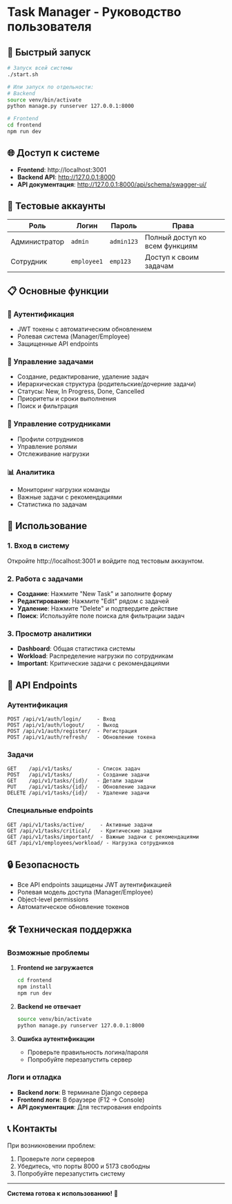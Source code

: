 # Task Manager - Руководство пользователя

## 🚀 Быстрый запуск

```bash
# Запуск всей системы
./start.sh

# Или запуск по отдельности:
# Backend
source venv/bin/activate
python manage.py runserver 127.0.0.1:8000

# Frontend
cd frontend
npm run dev
```

## 🌐 Доступ к системе

- **Frontend**: http://localhost:3001
- **Backend API**: http://127.0.0.1:8000
- **API документация**: http://127.0.0.1:8000/api/schema/swagger-ui/

## 👤 Тестовые аккаунты

| Роль | Логин | Пароль | Права |
|------|-------|--------|-------|
| Администратор | `admin` | `admin123` | Полный доступ ко всем функциям |
| Сотрудник | `employee1` | `emp123` | Доступ к своим задачам |

## 📋 Основные функции

### 🔐 Аутентификация
- JWT токены с автоматическим обновлением
- Ролевая система (Manager/Employee)
- Защищенные API endpoints

### 📝 Управление задачами
- Создание, редактирование, удаление задач
- Иерархическая структура (родительские/дочерние задачи)
- Статусы: New, In Progress, Done, Cancelled
- Приоритеты и сроки выполнения
- Поиск и фильтрация

### 👥 Управление сотрудниками
- Профили сотрудников
- Управление ролями
- Отслеживание нагрузки

### 📊 Аналитика
- Мониторинг нагрузки команды
- Важные задачи с рекомендациями
- Статистика по задачам

## 🎯 Использование

### 1. Вход в систему
Откройте http://localhost:3001 и войдите под тестовым аккаунтом.

### 2. Работа с задачами
- **Создание**: Нажмите "New Task" и заполните форму
- **Редактирование**: Нажмите "Edit" рядом с задачей
- **Удаление**: Нажмите "Delete" и подтвердите действие
- **Поиск**: Используйте поле поиска для фильтрации задач

### 3. Просмотр аналитики
- **Dashboard**: Общая статистика системы
- **Workload**: Распределение нагрузки по сотрудникам
- **Important**: Критические задачи с рекомендациями

## 🔧 API Endpoints

### Аутентификация
```
POST /api/v1/auth/login/     - Вход
POST /api/v1/auth/logout/    - Выход
POST /api/v1/auth/register/  - Регистрация
POST /api/v1/auth/refresh/   - Обновление токена
```

### Задачи
```
GET    /api/v1/tasks/        - Список задач
POST   /api/v1/tasks/        - Создание задачи
GET    /api/v1/tasks/{id}/   - Детали задачи
PUT    /api/v1/tasks/{id}/   - Обновление задачи
DELETE /api/v1/tasks/{id}/   - Удаление задачи
```

### Специальные endpoints
```
GET /api/v1/tasks/active/     - Активные задачи
GET /api/v1/tasks/critical/   - Критические задачи
GET /api/v1/tasks/important/  - Важные задачи с рекомендациями
GET /api/v1/employees/workload/ - Нагрузка сотрудников
```

## 🔒 Безопасность

- Все API endpoints защищены JWT аутентификацией
- Ролевая модель доступа (Manager/Employee)
- Object-level permissions
- Автоматическое обновление токенов

## 🛠 Техническая поддержка

### Возможные проблемы

1. **Frontend не загружается**
   ```bash
   cd frontend
   npm install
   npm run dev
   ```

2. **Backend не отвечает**
   ```bash
   source venv/bin/activate
   python manage.py runserver 127.0.0.1:8000
   ```

3. **Ошибка аутентификации**
   - Проверьте правильность логина/пароля
   - Попробуйте перезапустить сервер

### Логи и отладка

- **Backend логи**: В терминале Django сервера
- **Frontend логи**: В браузере (F12 → Console)
- **API документация**: Для тестирования endpoints

## 📞 Контакты

При возникновении проблем:
1. Проверьте логи серверов
2. Убедитесь, что порты 8000 и 5173 свободны
3. Попробуйте перезапустить систему

---

**Система готова к использованию!** 🎉
